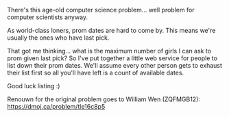 There's this age-old computer science problem... well problem for computer scientists anyway.

As world-class loners, prom dates are hard to come by. This means we're usually the ones who have last pick.

That got me thinking... what is the maximum number of girls I can ask to prom given last pick?
So I've put together a little web service for people to list down their prom dates. We'll assume every other person gets to exhaust their list first so all you'll have left is a count of available dates.

Good luck listing :)


Renouwn for the original problem goes to William Wen (ZQFMGB12): https://dmoj.ca/problem/tle16c8p5
